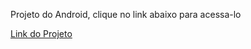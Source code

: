 Projeto do Android, clique no link abaixo para acessa-lo

<a href="https://gabriellnascimento.github.io/Projeto-Android/index.html" target="_blank">Link do Projeto</a>
